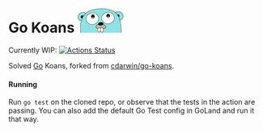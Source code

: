 # Go Koans ![](gopher.png)

Currently WIP: [![Actions Status](https://github.com/willfolsom/go-koans/workflows/Go/badge.svg)](https://github.com/willfolsom/go-koans/actions)

Solved [Go](https://golang.org/) Koans, forked from [cdarwin/go-koans](https://github.com/cdarwin/go-koans).

####  Running
Run ```go test``` on the cloned repo, or observe that the tests in the action are passing. You can also add the default Go Test config in GoLand and run it that way.
